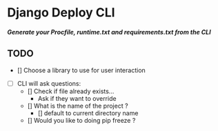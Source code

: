 # Django Deploy CLI
##### Generate your Procfile, runtime.txt and requirements.txt from the CLI

## TODO

* [] Choose a library to use for user interaction
* [ ] CLI will ask questions:
  * [] Check if file already exists...
    * Ask if they want to override
  * [] What is the name of the project ?
    * [] default to current directory name
  * [] Would you like to doing pip freeze ?
